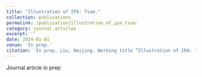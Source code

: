 ```yaml
---
title: "Illustration of IPA: Tsum."
collection: publications
permalink: /publication/illustration_of_ipa_tsum'
category: journal articles
excerpt: ''
date: 2024-01-01
venue: 'In prep.'
citation: 'In prep. Liu, Naijing. Working title “Illustration of IPA: Tsum.”'
---
```

Journal article in prep
